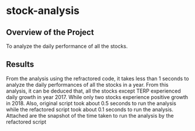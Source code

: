 # stock-analysis
## Overview of the Project
To analyze the daily performance of all the stocks.
## Results
From the analysis using the refractored code, it takes less than 1 seconds to analyze the daily performances of all the stocks in a year.
From this analysis, it can be deduced that, all the stocks except TERP experienced daily growth in year 2017. While only two stocks experience positive growth in 2018. Also, original script took about 0.5 seconds to run the analysis while the refactored script took about 0.1 seconds to run the analysis. Attached are the snapshot of the time taken to run the analysis by the refactored script 
